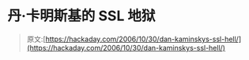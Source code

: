 # 丹·卡明斯基的 SSL 地狱

> 原文:[https://hackaday.com/2006/10/30/dan-kaminskys-ssl-hell/](https://hackaday.com/2006/10/30/dan-kaminskys-ssl-hell/)